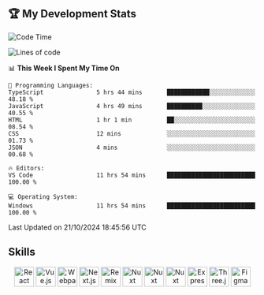 ## 🏆 My Development Stats

<!--START_SECTION:waka-->
![Code Time](http://img.shields.io/badge/Code%20Time-475%20hrs%2022%20mins-blue)

![Lines of code](https://img.shields.io/badge/From%20Hello%20World%20I%27ve%20Written-127.5%20thousand%20lines%20of%20code-blue)

📊 **This Week I Spent My Time On** 

```text
💬 Programming Languages: 
TypeScript               5 hrs 44 mins       ████████████░░░░░░░░░░░░░   48.18 % 
JavaScript               4 hrs 49 mins       ██████████░░░░░░░░░░░░░░░   40.55 % 
HTML                     1 hr 1 min          ██░░░░░░░░░░░░░░░░░░░░░░░   08.54 % 
CSS                      12 mins             ░░░░░░░░░░░░░░░░░░░░░░░░░   01.73 % 
JSON                     4 mins              ░░░░░░░░░░░░░░░░░░░░░░░░░   00.68 % 

🔥 Editors: 
VS Code                  11 hrs 54 mins      █████████████████████████   100.00 % 

💻 Operating System: 
Windows                  11 hrs 54 mins      █████████████████████████   100.00 % 
```


 Last Updated on 21/10/2024 18:45:56 UTC
<!--END_SECTION:waka-->

## Skills

<div align="center">
  <img align="top" alt="React" width="40px" src="https://skillicons.dev/icons?i=html" />
  <img align="top" alt="Vue.js" width="40px" src="https://skillicons.dev/icons?i=css" />
  <img align="top" alt="Webpack" width="40px" src="https://skillicons.dev/icons?i=js" />
  <img align="top" alt="Next.js" width="40px" src="https://skillicons.dev/icons?i=tailwind" />
  <img align="top" alt="Remix" width="40px" src="https://skillicons.dev/icons?i=react" />
  <img align="top" alt="Nuxt" width="40px" src="https://skillicons.dev/icons?i=nextjs" />
  <img align="top" alt="Nuxt" width="40px" src="https://skillicons.dev/icons?i=typescript" />
  <img align="top" alt="Nuxt" width="40px" src="https://skillicons.dev/icons?i=vite" />
  <img align="top" alt="Express" width="40px" src="https://skillicons.dev/icons?i=git" />
  <img align="top" alt="Three.js" width="40px" src="https://skillicons.dev/icons?i=github" />
  <img align="top" alt="Figma" width="40px" src="https://skillicons.dev/icons?i=figma" />
</div>
